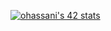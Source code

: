 <a href="https://github.com/oakoudad/badge42"><img src="https://badge.mediaplus.ma/binary/ohassani" alt="ohassani's 42 stats" /></a>
